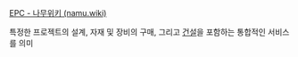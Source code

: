 [EPC - 나무위키 (namu.wiki)](https://namu.wiki/w/EPC)

특정한 프로젝트의 설계, 자재 및 장비의 구매, 그리고 [건설](https://namu.wiki/w/%EA%B1%B4%EC%84%A4 "건설")을 포함하는 통합적인 서비스를 의미